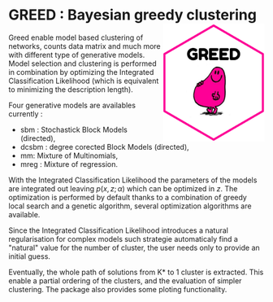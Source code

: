 # GREED : Bayesian greedy clustering <img src="greed.png" width=200 align="right" />

Greed enable model based clustering of networks, counts data matrix and much more with different type of generative models. Model selection and clustering is performed in combination by optimizing the Integrated Classification Likelihood (which is equivalent to minimizing the description length). 

Four generative models are availables currently : 

* sbm : Stochastick Block Models (directed), 
* dcsbm : degree corected Block Models (directed), 
* mm: Mixture of Multinomials, 
* mreg : Mixture of regression. 

With the Integrated Classification Likelihood the parameters of the models are integrated out leaving $p(x,z;\alpha)$ which can be optimized in $z$. The optimization is performed by default thanks to a combination of greedy local search and a genetic algorithm, several optimization algorithms are available.

Since the Integrated Classification Likelihood introduces a natural regularisation for complex models such strategie automaticaly find a "natural" value for the number of cluster, the user needs only to provide an initial guess.

Eventually, the whole path of solutions from K* to 1 cluster is extracted. This enable a partial ordering of the clusters, and the evaluation of simpler clustering. The package also provides some ploting functionality.


